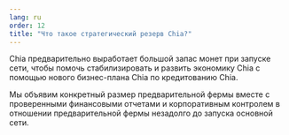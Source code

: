 ```yaml
---
lang: ru
order: 12
title: "Что такое стратегический резерв Chia?"
---
```


Chia предварительно выработает большой запас монет при запуске сети, чтобы помочь стабилизировать и развить экономику Chia с помощью нового бизнес-плана Chia по кредитованию Chia.

Мы объявим конкретный размер предварительной фермы вместе с проверенными финансовыми отчетами и корпоративным контролем в отношении предварительной фермы незадолго до запуска основной сети.
